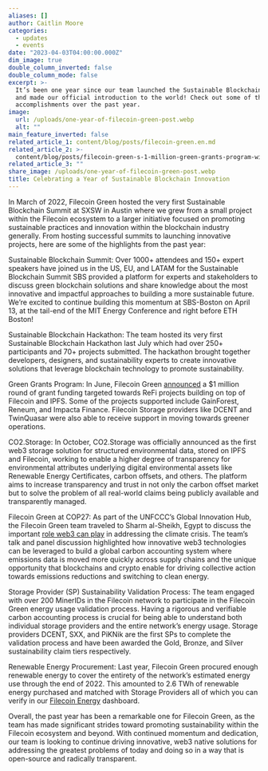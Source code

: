 ```yaml
---
aliases: []
author: Caitlin Moore
categories:
  - updates
  - events
date: "2023-04-03T04:00:00.000Z"
dim_image: true
double_column_inverted: false
double_column_mode: false
excerpt: >-
  It’s been one year since our team launched the Sustainable Blockchain Summit
  and made our official introduction to the world! Check out some of the major
  accomplishments over the past year.
image:
  url: /uploads/one-year-of-filecoin-green-post.webp
  alt: ""
main_feature_inverted: false
related_article_1: content/blog/posts/filecoin-green.en.md
related_article_2: >-
  content/blog/posts/filecoin-green-s-1-million-green-grants-program-will-support-climate-positive-regenerative-finance-refi-initiatives.en.md
related_article_3: ""
share_image: /uploads/one-year-of-filecoin-green-post.webp
title: Celebrating a Year of Sustainable Blockchain Innovation
---
```


In March of 2022, Filecoin Green hosted the very first Sustainable Blockchain Summit at SXSW in Austin where we grew from a small project within the Filecoin ecosystem to a larger initiative focused on promoting sustainable practices and innovation within the blockchain industry generally. From hosting successful summits to launching innovative projects, here are some of the highlights from the past year:

Sustainable Blockchain Summit: Over 1000+ attendees and 150+ expert speakers have joined us in the US, EU, and LATAM for the Sustainable Blockchain Summit SBS provided a platform for experts and stakeholders to discuss green blockchain solutions and share knowledge about the most innovative and impactful approaches to building a more sustainable future. We’re excited to continue building this momentum at SBS-Boston on April 13, at the tail-end of the MIT Energy Conference and right before ETH Boston!

Sustainable Blockchain Hackathon: The team hosted its very first Sustainable Blockchain Hackathon last July which had over 250+ participants and 70+ projects submitted. The hackathon brought together developers, designers, and sustainability experts to create innovative solutions that leverage blockchain technology to promote sustainability.

Green Grants Program: In June, Filecoin Green [announced](https://filecoin.io/blog/posts/filecoin-green-s-1-million-green-grants-program-will-support-climate-positive-regenerative-finance-refi-initiatives/) a $1 million round of grant funding targeted towards ReFi projects building on top of Filecoin and IPFS. Some of the projects supported include GainForest, Reneum, and Impacta Finance. Filecoin Storage providers like DCENT and TwinQuasar were also able to receive support in moving towards greener operations.

CO2.Storage: In October, CO2.Storage was officially announced as the first web3 storage solution for structured environmental data, stored on IPFS and Filecoin, working to enable a higher degree of transparency for environmental attributes underlying digital environmental assets like Renewable Energy Certificates, carbon offsets, and others. The platform aims to increase transparency and trust in not only the carbon offset market but to solve the problem of all real-world claims being publicly available and transparently managed.

Filecoin Green at COP27: As part of the UNFCCC’s Global Innovation Hub, the Filecoin Green team traveled to Sharm al-Sheikh, Egypt to discuss the important [role web3 can play](https://www.youtube.com/watch?v=Y_s5IYI2A_w&list=PLBcZ22cUY9RKvJdiyNv8ZbwffKqVq2yAl) in addressing the climate crisis. The team’s talk and panel discussion highlighted how innovative web3 technologies can be leveraged to build a global carbon accounting system where emissions data is moved more quickly across supply chains and the unique opportunity that blockchains and crypto enable for driving collective action towards emissions reductions and switching to clean energy.

Storage Provider (SP) Sustainability Validation Process: The team engaged with over 200 MinerIDs in the Filecoin network to participate in the Filecoin Green energy usage validation process. Having a rigorous and verifiable carbon accounting process is crucial for being able to understand both individual storage providers and the entire network’s energy usage. Storage providers DCENT, SXX, and PiKNik are the first SPs to complete the validation process and have been awarded the Gold, Bronze, and Silver sustainability claim tiers respectively.

Renewable Energy Procurement: Last year, Filecoin Green procured enough renewable energy to cover the entirety of the network’s estimated energy use through the end of 2022. This amounted to 2.6 TWh of renewable energy purchased and matched with Storage Providers all of which you can verify in our [Filecoin Energy](https://filecoin.energy/) dashboard.

Overall, the past year has been a remarkable one for Filecoin Green, as the team has made significant strides toward promoting sustainability within the Filecoin ecosystem and beyond. With continued momentum and dedication, our team is looking to continue driving innovative, web3 native solutions for addressing the greatest problems of today and doing so in a way that is open-source and radically transparent.
